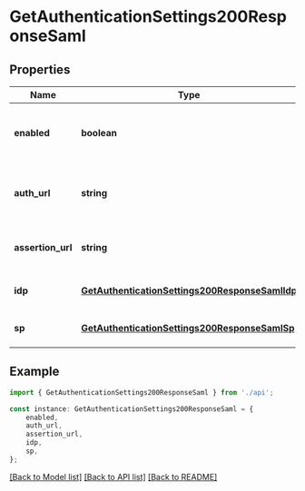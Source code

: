 # GetAuthenticationSettings200ResponseSaml


## Properties

Name | Type | Description | Notes
------------ | ------------- | ------------- | -------------
**enabled** | **boolean** | Indicates whether SAML authentication is active. | [optional] [default to undefined]
**auth_url** | **string** | The URL used to authenticate the SAML user. | [optional] [default to undefined]
**assertion_url** | **string** | The URL where the IdP must permit redirects. | [optional] [default to undefined]
**idp** | [**GetAuthenticationSettings200ResponseSamlIdp**](GetAuthenticationSettings200ResponseSamlIdp.md) |  | [optional] [default to undefined]
**sp** | [**GetAuthenticationSettings200ResponseSamlSp**](GetAuthenticationSettings200ResponseSamlSp.md) |  | [optional] [default to undefined]

## Example

```typescript
import { GetAuthenticationSettings200ResponseSaml } from './api';

const instance: GetAuthenticationSettings200ResponseSaml = {
    enabled,
    auth_url,
    assertion_url,
    idp,
    sp,
};
```

[[Back to Model list]](../README.md#documentation-for-models) [[Back to API list]](../README.md#documentation-for-api-endpoints) [[Back to README]](../README.md)

